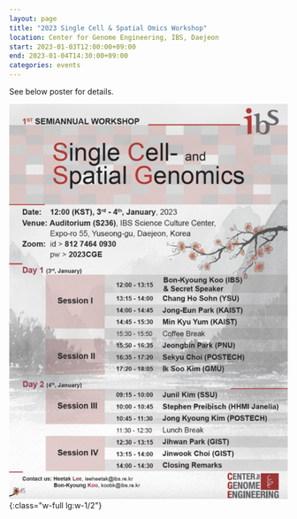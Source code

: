```yaml
---
layout: page
title: "2023 Single Cell & Spatial Omics Workshop"
location: Center for Genome Engineering, IBS, Daejeon
start: 2023-01-03T12:00:00+09:00
end: 2023-01-04T14:30:00+09:00
categories: events
---
```


See below poster for details.

![Poster of 2023 Single Cell & Spatial Omics Workshop](/assets/images/poster-1st-workshop.jpg){:class="w-full lg:w-1/2"}